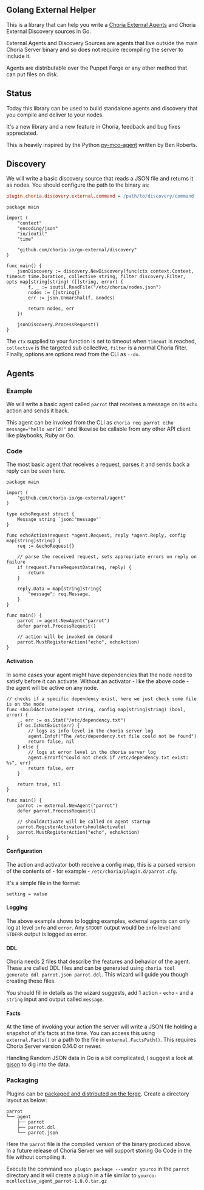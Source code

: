 ## Golang External Helper

This is a library that can help you write a [Choria External Agents](https://choria.io/docs/development/mcorpc/externalagents/) and Choria External Discovery sources in Go.

External Agents and Discovery Sources are agents that live outside the main Choria Server binary and so does not require recompiling the server to include it.

Agents are distributable over the Puppet Forge or any other method that can put files on disk.

## Status

Today this library can be used to build standalone agents and discovery that you compile and deliver to your nodes.

It's a new library and a new feature in Choria, feedback and bug fixes appreciated.

This is heavily inspired by the Python [py-mco-agent](https://github.com/optiz0r/py-mco-agent) written by Ben Roberts.

## Discovery

We will write a basic discovery source that reads a JSON file and returns it as nodes. You should configure the path to the binary as:

```ini
plugin.choria.discovery.external.command = /path/to/discovery/command
```

```golang
package main

import (
	"context"
	"encoding/json"
	"io/ioutil"
	"time"

	"github.com/choria-io/go-external/discovery"
)

func main() {
	jsonDiscovery := discovery.NewDiscovery(func(ctx context.Context, timeout time.Duration, collective string, filter discovery.Filter, opts map[string]string) ([]string, error) {
		f, _ := ioutil.ReadFile("/etc/choria/nodes.json")
		nodes := []string{}
		err := json.Unmarshal(f, &nodes)
		
		return nodes, err
	})
	
	jsonDiscovery.ProcessRequest()
}
```

The `ctx` supplied to your function is set to timeout when `timeout` is reached, `collective` is the targeted sub collective, `filter` is a normal Choria filter. Finally, options are options read from the CLI as `--do`.

## Agents
### Example

We will write a basic agent called `parrot` that receives a message on its `echo` action and sends it back.

This agent can be invoked from the CLI as `choria req parrot echo message="hello world!"` and likewise be callable from any other API client like playbooks, Ruby or Go.

### Code

The most basic agent that receives a request, parses it and sends back a reply can be seen here.

```golang
package main

import (
	"github.com/choria-io/go-external/agent"
)

type echoRequest struct {
	Message string `json:"message"`
}

func echoAction(request *agent.Request, reply *agent.Reply, config map[string]string) {
	req := &echoRequest{}

	// parse the received request, sets appropriate errors on reply on failure
	if !request.ParseRequestData(req, reply) {
		return
	}

	reply.Data = map[string]string{
		"message": req.Message,
	}
}

func main() {
	parrot := agent.NewAgent("parrot")
	defer parrot.ProcessRequest()

	// action will be invoked on demand
	parrot.MustRegisterAction("echo", echoAction)
}
```

#### Activation

In some cases your agent might have dependencies that the node need to satisfy before it can activate. Without an activator - like the above code - the agent will be active on any node.

```golang
// checks if a specific dependency exist, here we just check some file is on the node
func shouldActivate(agent string, config map[string]string) (bool, error) {
    _, err := os.Stat("/etc/dependency.txt")
    if os.IsNotExist(err) {
        // logs as info level in the choria server log
        agent.Infof("The /etc/dependency.txt file could not be found")
        return false, nil
    } else {
        // logs at error level in the choria server log
        agent.Errorf("Could not check if /etc/dependency.txt exist: %s", err)
        return false, err
    }

    return true, nil
}

func main() {
	parrot := external.NewAgent("parrot")
	defer parrot.ProcessRequest()

	// shouldActivate will be called on agent startup
	parrot.RegisterActivator(shouldActivate)
	parrot.MustRegisterAction("echo", echoAction)
}
```

#### Configuration

The action and activator both receive a config map, this is a parsed version of the contents of - for example - `/etc/choria/plugin.d/parrot.cfg`. 

It's a simple file in the format:

```
setting = value
```

#### Logging

The above example shows to logging examples, external agents can only log at level `info` and `error`. Any `STDOUT` output would be `info` level and `STDERR` output is logged as error.

#### DDL

Choria needs 2 files that describe the features and behavior of the agent.  These are called DDL files and can be generated using `choria tool generate ddl parrot.json parrot.ddl`.  This wizard will guide you though creating these files.

You should fill in details as the wizard suggests, add 1 action - `echo` - and a `string` input and output called `message`.

#### Facts

At the time of invoking your action the server will write a JSON file holding a snapshot of it's facts at the time. You can access this using `external.Facts()` or a path to the file in `external.FactsPath()`. This requires Choria Server version 0.14.0 or newer.

Handling Random JSON data in Go is a bit complicated, I suggest a look at [gjson](https://github.com/tidwall/gjson) to dig into the data.

### Packaging

Plugins can be [packaged and distributed on the forge](https://choria.io/docs/development/mcorpc/packaging/). Create a directory layout as below:

```
parrot
└── agent
    ├── parrot
    ├── parrot.ddl
    └── parrot.json
```

Here the `parrot` file is the compiled version of the binary produced above. In a future release of Choria Server we will support storing Go Code in the file without compiling it.

Execute the command `mco plugin package --vendor yourco` in the `parrot` directory and it will create a plugin in a file similar to `yourco-mcollective_agent_parrot-1.0.0.tar.gz`
